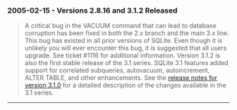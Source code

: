 ### 2005\-02\-15 \- Versions 2\.8\.16 and 3\.1\.2 Released


> A critical bug in the VACUUM command that can lead to database
>  corruption has been fixed in both the 2\.x branch and the main
>  3\.x line. This bug has existed in all prior versions of SQLite.
>  Even though it is unlikely you will ever encounter this bug,
>  it is suggested that all users upgrade. See
>  ticket \#1116 for additional information.
>  Version 3\.1\.2 is also the first stable release of the 3\.1
>  series. SQLite 3\.1 features added support for correlated
>  subqueries, autovacuum, autoincrement, ALTER TABLE, and
>  other enhancements. See the
>  [release notes
>  for version 3\.1\.0](releaselog/3_1_0.html) for a detailed description of the
>  changes available in the 3\.1 series.



---

